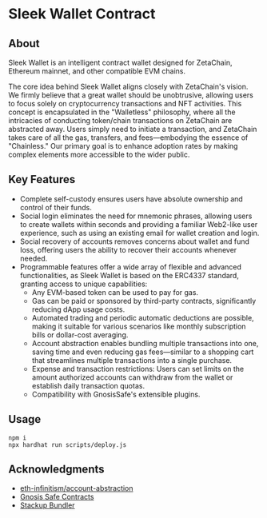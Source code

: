 # Sleek Wallet Contract

## About

Sleek Wallet is an intelligent contract wallet designed for ZetaChain, Ethereum mainnet, and other compatible EVM chains.

The core idea behind Sleek Wallet aligns closely with ZetaChain's vision. We firmly believe that a great wallet should be unobtrusive, allowing users to focus solely on cryptocurrency transactions and NFT activities. This concept is encapsulated in the "Walletless" philosophy, where all the intricacies of conducting token/chain transactions on ZetaChain are abstracted away. Users simply need to initiate a transaction, and ZetaChain takes care of all the gas, transfers, and fees—embodying the essence of "Chainless." Our primary goal is to enhance adoption rates by making complex elements more accessible to the wider public.

## Key Features
- Complete self-custody ensures users have absolute ownership and control of their funds.
- Social login eliminates the need for mnemonic phrases, allowing users to create wallets within seconds and providing a familiar Web2-like user experience, such as using an existing email for wallet creation and login.
- Social recovery of accounts removes concerns about wallet and fund loss, offering users the ability to recover their accounts whenever needed.
- Programmable features offer a wide array of flexible and advanced functionalities, as Sleek Wallet is based on the ERC4337 standard, granting access to unique capabilities:
    - Any EVM-based token can be used to pay for gas.
    - Gas can be paid or sponsored by third-party contracts, significantly reducing dApp usage costs.
    - Automated trading and periodic automatic deductions are possible, making it suitable for various scenarios like monthly subscription bills or dollar-cost averaging.
    - Account abstraction enables bundling multiple transactions into one, saving time and even reducing gas fees—similar to a shopping cart that streamlines multiple transactions into a single purchase.
    - Expense and transaction restrictions: Users can set limits on the amount authorized accounts can withdraw from the wallet or establish daily transaction quotas.
    - Compatibility with GnosisSafe's extensible plugins.

## Usage
```shell
npm i
npx hardhat run scripts/deploy.js
```

## Acknowledgments
* [eth-infinitism/account-abstraction](link-to-repo)
* [Gnosis Safe Contracts](https://github.com/safe-global/safe-contracts)
* [Stackup Bundler](https://github.com/stackup-wallet/stackup-bundler)